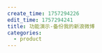 ```yaml
---
create_time: 1757294226
edit_time: 1757294241
title: 功能演示-备份我的新浪微博
categories:
  - product
---
```



